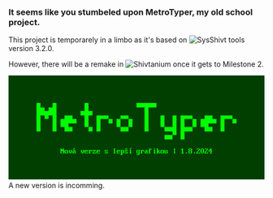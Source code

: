 ### It seems like you stumbeled upon MetroTyper, my old school project.
This project is temporarely in a limbo as it's based on ![SysShivt tools](https://github.com/Shivter14/SysShivt-tools) version 3.2.0.

However, there will be a remake in ![Shivtanium](https://github.com/Shivter14/Shivtanium) once it gets to Milestone 2.

![Logo](https://github.com/Shivter14/MetroTyper/blob/main/MetroTyper.png?raw=true)
A new version is incomming.
